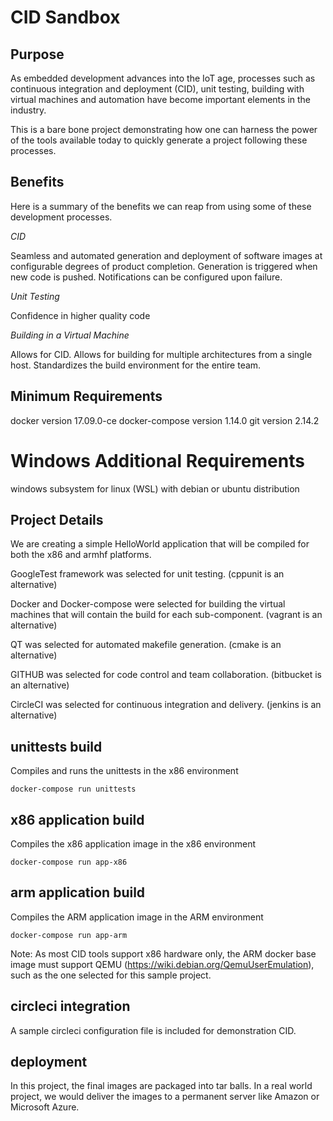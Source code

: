 # CID Sandbox

## Purpose 
As embedded development advances into the IoT age, processes such as continuous integration and deployment (CID), unit testing, building with virtual machines and automation have become important elements in the industry.

This is a bare bone project demonstrating how one can harness the power of the tools available today to quickly generate a project following these processes.

## Benefits
Here is a summary of the benefits we can reap from using some of these development processes.

*CID*

Seamless and automated generation and deployment of software images at configurable degrees of product completion.  Generation is triggered when new code is pushed.  Notifications can be configured upon failure.

*Unit Testing*

Confidence in higher quality code

*Building in a Virtual Machine*

Allows for CID.
Allows for building for multiple architectures from a single host.
Standardizes the build environment for the entire team.

## Minimum Requirements
docker version 17.09.0-ce
docker-compose version 1.14.0
git version 2.14.2

# Windows Additional Requirements
windows subsystem for linux (WSL) with debian or ubuntu distribution

## Project Details
We are creating a simple HelloWorld application that will be compiled for both the x86 and armhf platforms.

GoogleTest framework was selected for unit testing.
(cppunit is an alternative)

Docker and Docker-compose were selected for building the virtual machines that will contain the build for each sub-component.
(vagrant is an alternative)

QT was selected for automated makefile generation.
(cmake is an alternative)

GITHUB was selected for code control and team collaboration.
(bitbucket is an alternative)

CircleCI was selected for continuous integration and delivery.
(jenkins is an alternative)

## unittests build
Compiles and runs the unittests in the x86 environment

``docker-compose run unittests``

## x86 application build
Compiles the x86 application image in the x86 environment

``docker-compose run app-x86`` 

## arm application build
Compiles the ARM application image in the ARM environment

``docker-compose run app-arm`` 

Note: As most CID tools support x86 hardware only, the ARM docker base image must support QEMU (https://wiki.debian.org/QemuUserEmulation), such as the one selected for this sample project.


## circleci integration
A sample circleci configuration file is included for demonstration CID.

## deployment
In this project, the final images are packaged into tar balls.  In a real world project, we would deliver the images to a permanent server like Amazon or Microsoft Azure.
